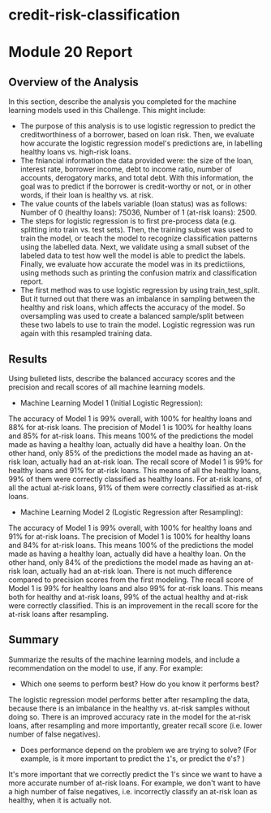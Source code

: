 # credit-risk-classification

# Module 20 Report 

## Overview of the Analysis

In this section, describe the analysis you completed for the machine learning models used in this Challenge. This might include:

* The purpose of this analysis is to use logistic regression to predict the creditworthiness of a borrower, based on loan risk. Then, we evaluate how accurate the logistic regression model's predictions are, in labelling healthy loans vs. high-risk loans.
* The fniancial information the data provided were: the size of the loan, interest rate, borrower income, debt to income ratio, number of accounts, derogatory marks, and total debt. With this information, the goal was to predict if the borrower is credit-worthy or not, or in other words, if their loan is healthy vs. at risk. 
* The value counts of the labels variable (loan status) was as follows: Number of 0 (healthy loans): 75036, Number of 1 (at-risk loans): 2500.
* The steps for logistic regression is to first pre-process data (e.g. splitting into train vs. test sets). Then, the training subset was used to train the model, or teach the model to recognize classification patterns using the labelled data. Next, we validate using a small subset of the labeled data to test how well the model is able to predict the labels. Finally, we evaluate how accurate the model was in its predictiions, using methods such as printing the confusion matrix and classification report.
* The first method was to use logistic regression by using train_test_split. But it turned out that there was an imbalance in sampling between the healthy and risk loans, which affects the accuracy of the model. So oversampling was used to create a balanced sample/split between these two labels to use to train the model. Logistic regression was run again with this resampled training data.


## Results

Using bulleted lists, describe the balanced accuracy scores and the precision and recall scores of all machine learning models.

* Machine Learning Model 1 (Initial Logistic Regression):

The accuracy of Model 1 is 99% overall, with 100% for healthy loans and 88% for at-risk loans.
The precision of Model 1 is 100% for healthy loans and 85% for at-risk loans. This means 100% of the predictions the model made as having a healthy loan, actually did have a healthy loan. On the other hand, only 85% of the predictions the model made as having an at-risk loan, actually had an at-risk loan.
The recall score of Model 1 is 99% for healthy loans and 91% for at-risk loans. This means of all the healthy loans, 99% of them were correctly classified as healthy loans. For at-risk loans, of all the actual at-risk loans, 91% of them were correctly classified as at-risk loans.


* Machine Learning Model 2 (Logistic Regression after Resampling):

The accuracy of Model 1 is 99% overall, with 100% for healthy loans and 91% for at-risk loans.
The precision of Model 1 is 100% for healthy loans and 84% for at-risk loans. This means 100% of the predictions the model made as having a healthy loan, actually did have a healthy loan. On the other hand, only 84% of the predictions the model made as having an at-risk loan, actually had an at-risk loan. There is not much difference compared to precision scores from the first modeling.
The recall score of Model 1 is 99% for healthy loans and also 99% for at-risk loans. This means both for healthy and at-risk loans, 99% of the actual healthy and at-risk were correctly classified. This is an improvement in the recall score for the at-risk loans after resampling.

## Summary

Summarize the results of the machine learning models, and include a recommendation on the model to use, if any. For example:
* Which one seems to perform best? How do you know it performs best?

The logistic regression model performs better after resampling the data, because there is an imbalance in the healthy vs. at-risk samples without doing so. There is an improved accuracy rate in the model for the at-risk loans, after resampling and more importantly, greater recall score (i.e. lower number of false negatives).

* Does performance depend on the problem we are trying to solve? (For example, is it more important to predict the `1`'s, or predict the `0`'s? )

It's more important that we correctly predict the 1's since we want to have a more accurate number of at-risk loans. For example, we don't want to have a high number of false negatives, i.e. incorrectly classify an at-risk loan as healthy, when it is actually not.
